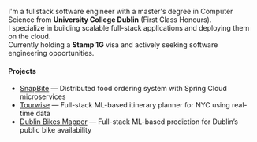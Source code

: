 I'm a fullstack software engineer with a master's degree in Computer Science from **University College Dublin** (First Class Honours).<br/>
I specialize in building scalable full-stack applications and deploying them on the cloud.  
Currently holding a **Stamp 1G** visa and actively seeking software engineering opportunities.

#### Projects

- [SnapBite](https://github.com/lasa1015/snapbite-microservices-platform) — Distributed food ordering system with Spring Cloud microservices  
- [Tourwise](https://github.com/lasa1015/tourwise-springboot-react) — Full-stack ML-based itinerary planner for NYC using real-time data  
- [Dublin Bikes Mapper](https://github.com/lasa1015/dbbikes-platform) — Full-stack ML-based prediction for Dublin’s public bike availability

